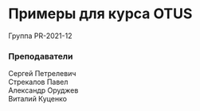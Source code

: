 # Примеры для курса OTUS


Группа PR-2021-12

### Преподаватели
Сергей Петрелевич<br>
Стрекалов Павел<br>
Александр Оруджев<br>
Виталий Куценко
